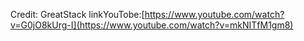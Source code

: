 Credit: GreatStack linkYouTobe:[https://www.youtube.com/watch?v=G0jO8kUrg-I](https://www.youtube.com/watch?v=mkNITfM1gm8)
